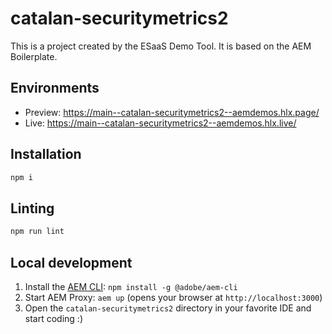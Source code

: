 # catalan-securitymetrics2
This is a project created by the ESaaS Demo Tool. It is based on the AEM Boilerplate.

## Environments
- Preview: https://main--catalan-securitymetrics2--aemdemos.hlx.page/
- Live: https://main--catalan-securitymetrics2--aemdemos.hlx.live/

## Installation

```sh
npm i
```

## Linting

```sh
npm run lint
```

## Local development

1. Install the [AEM CLI](https://github.com/adobe/helix-cli): `npm install -g @adobe/aem-cli`
1. Start AEM Proxy: `aem up` (opens your browser at `http://localhost:3000`)
1. Open the `catalan-securitymetrics2` directory in your favorite IDE and start coding :)
